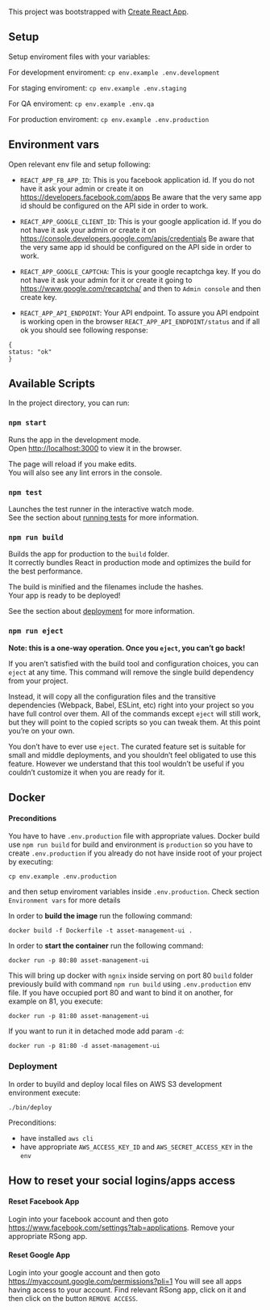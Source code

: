 This project was bootstrapped with [Create React App](https://github.com/facebook/create-react-app).

## Setup

Setup enviroment files with your variables:

For development enviroment:
`cp env.example .env.development`

For staging enviroment:
`cp env.example .env.staging`

For QA enviroment:
`cp env.example .env.qa`

For production enviroment:
`cp env.example .env.production`

## Environment vars

Open relevant env file and setup following:

- `REACT_APP_FB_APP_ID`: This is you facebook application id. If you do not have it ask your admin or create it on https://developers.facebook.com/apps Be aware that the very same app id should be configured on the API side in order to work.

- `REACT_APP_GOOGLE_CLIENT_ID`: This is your google application id. If you do not have it ask your admin or create it on https://console.developers.google.com/apis/credentials Be aware that the very same app id should be configured on the API side in order to work.

- `REACT_APP_GOOGLE_CAPTCHA`: This is your google recaptchga key. If you do not have it ask your admin for it or create it going to https://www.google.com/recaptcha/ and then to `Admin console` and then create key.

- `REACT_APP_API_ENDPOINT`: Your API endpoint. To assure you API endpoint is working open in the browser `REACT_APP_API_ENDPOINT/status` and if all ok you should see following response:
``` 
{
status: "ok"
}
```

## Available Scripts

In the project directory, you can run:

### `npm start`

Runs the app in the development mode.<br>
Open [http://localhost:3000](http://localhost:3000) to view it in the browser.

The page will reload if you make edits.<br>
You will also see any lint errors in the console.

### `npm test`

Launches the test runner in the interactive watch mode.<br>
See the section about [running tests](https://facebook.github.io/create-react-app/docs/running-tests) for more information.

### `npm run build`

Builds the app for production to the `build` folder.<br>
It correctly bundles React in production mode and optimizes the build for the best performance.

The build is minified and the filenames include the hashes.<br>
Your app is ready to be deployed!

See the section about [deployment](https://facebook.github.io/create-react-app/docs/deployment) for more information.

### `npm run eject`

**Note: this is a one-way operation. Once you `eject`, you can’t go back!**

If you aren’t satisfied with the build tool and configuration choices, you can `eject` at any time. This command will remove the single build dependency from your project.

Instead, it will copy all the configuration files and the transitive dependencies (Webpack, Babel, ESLint, etc) right into your project so you have full control over them. All of the commands except `eject` will still work, but they will point to the copied scripts so you can tweak them. At this point you’re on your own.

You don’t have to ever use `eject`. The curated feature set is suitable for small and middle deployments, and you shouldn’t feel obligated to use this feature. However we understand that this tool wouldn’t be useful if you couldn’t customize it when you are ready for it.


## Docker

#### Preconditions

You have to have `.env.production` file with appropriate values.
Docker build use `npm run build` for build and environment is  `production` so you have to create `.env.production` if you already do not have inside root of your project by executing:
```
cp env.example .env.production
```

and then setup enviroment variables inside `.env.production`. Check section `Environment vars` for more details

In order to **build the image** run the following command:

```
docker build -f Dockerfile -t asset-management-ui .
```

In order to **start the container** run the following command:

```
docker run -p 80:80 asset-management-ui
```

This will bring up docker with `ngnix` inside serving  on port 80 `build` folder previously build with command `npm run build` using `.env.production` env file.
If you have occupied port 80 and want to bind it on another, for example on 81, you execute:
```
docker run -p 81:80 asset-management-ui
```

If you want to run it in detached mode add param `-d`:
```
docker run -p 81:80 -d asset-management-ui
```


### Deployment

In order to buyild and deploy local files on AWS S3 development environment execute:
```
./bin/deploy
```

Preconditions:
- have installed `aws cli`
- have appropriate `AWS_ACCESS_KEY_ID` and `AWS_SECRET_ACCESS_KEY` in the `env`

## How to reset your social logins/apps access

#### Reset Facebook App
Login into your facebook account and then goto https://www.facebook.com/settings?tab=applications. Remove your appropriate RSong app.


#### Reset Google App

Login into your google account and then goto https://myaccount.google.com/permissions?pli=1
You will see all apps having access to your account. Find relevant RSong app, click on it and then click on the button `REMOVE ACCESS`.

